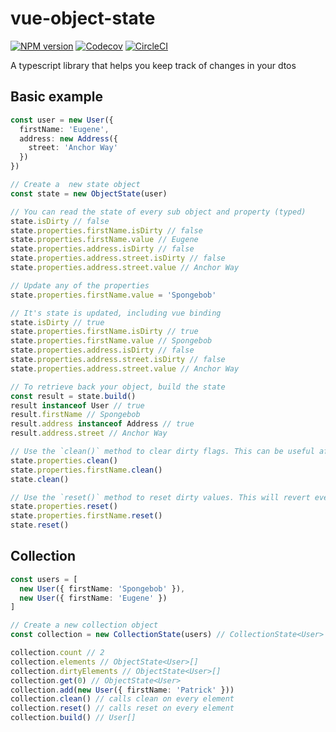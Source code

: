 # vue-object-state

[![NPM version](https://img.shields.io/npm/v/vue-object-state.svg)](https://www.npmjs.com/package/vue-object-state)
[![Codecov](https://img.shields.io/codecov/c/github/crashkonijn/vue-object-state.svg)](https://codecov.io/gh/crashkonijn/vue-object-state)
[![CircleCI](https://img.shields.io/circleci/project/github/crashkonijn/vue-object-state.svg)](https://circleci.com/gh/crashkonijn/vue-object-state)

A typescript library that helps you keep track of changes in your dtos

## Basic example

```typescript
const user = new User({
  firstName: 'Eugene',
  address: new Address({
    street: 'Anchor Way'
  })
})

// Create a  new state object
const state = new ObjectState(user)

// You can read the state of every sub object and property (typed)
state.isDirty // false
state.properties.firstName.isDirty // false
state.properties.firstName.value // Eugene
state.properties.address.isDirty // false
state.properties.address.street.isDirty // false
state.properties.address.street.value // Anchor Way

// Update any of the properties
state.properties.firstName.value = 'Spongebob'

// It's state is updated, including vue binding
state.isDirty // true
state.properties.firstName.isDirty // true
state.properties.firstName.value // Spongebob
state.properties.address.isDirty // false
state.properties.address.street.isDirty // false
state.properties.address.street.value // Anchor Way

// To retrieve back your object, build the state
const result = state.build()
result instanceof User // true
result.firstName // Spongebob
result.address instanceof Address // true
result.address.street // Anchor Way

// Use the `clean()` method to clear dirty flags. This can be useful after a save, all 'original' values will be set to their current values.
state.properties.clean()
state.properties.firstName.clean()
state.clean()

// Use the `reset()` method to reset dirty values. This will revert everything to their original value.
state.properties.reset()
state.properties.firstName.reset()
state.reset()
```

## Collection
```typescript
const users = [
  new User({ firstName: 'Spongebob' }),
  new User({ firstName: 'Eugene' })
]

// Create a new collection object
const collection = new CollectionState(users) // CollectionState<User>

collection.count // 2
collection.elements // ObjectState<User>[]
collection.dirtyElements // ObjectState<User>[]
collection.get(0) // ObjectState<User>
collection.add(new User({ firstName: 'Patrick' }))
collection.clean() // calls clean on every element
collection.reset() // calls reset on every element
collection.build() // User[]
```
